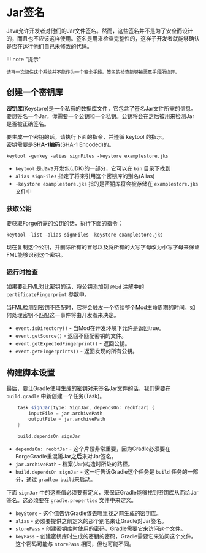 Jar签名
=======

Java允许开发者对他们的Jar文件签名。然而，这些签名并不是为了安全而设计的，而且也不应该这样使用。签名是用来检查完整性的，这样子开发者就能够确认是否在运行他们自己未修改的代码。

!!! note "提示"

	请再一次记住这个系统并不能作为一个安全手段。签名的检查能够被恶意手段所绕开。

创建一个密钥库
-------------

**密钥库**(Keystore)是一个私有的数据库文件，它包含了签名Jar文件所需的信息。要想签名一个Jar，你需要一个公钥和一个私钥。公钥将会在之后被用来检测Jar是否被正确签名。

要生成一个密钥的话，请执行下面的指令，并遵循 keytool 的指示。  
密钥需要是**SHA-1编码**(SHA-1 Encoded)的。

```shell
keytool -genkey -alias signFiles -keystore examplestore.jks
```

- `keytool` 是Java开发包(JDK)的一部分，它可以在 `bin` 目录下找到
- `alias signFiles` 指定了将来引用这个密钥库的别名(Alias)
- `-keystore examplestore.jks` 指的是密钥库将会被存储在 `examplestore.jks` 文件中

### 获取公钥

要获取Forge所需的公钥的话，执行下面的指令：

```shell
keytool -list -alias signFiles -keystore examplestore.jks
```

现在复制这个公钥，并删除所有的冒号以及将所有的大写字母改为小写字母来保证FML能够识别这个密钥。

### 运行时检查

如果要让FML对比密钥的话，将公钥添加到 `@Mod` 注解中的 `certificateFingerprint` 参数中。

当FML检测到密钥不匹配时，它将会触发一个持续整个Mod生命周期的时间。如何处理密钥不匹配这一事件将由开发者来决定。

- `event.isDirectory()` - 当Mod在开发环境下允许是返回true。
- `event.getSource()` - 返回不匹配密钥的文件。
- `event.getExpectedFingerprint()` - 返回公钥。
- `event.getFingerprints()` - 返回发现的所有公钥。

构建脚本设置
-----------

最后，要让Gradle使用生成的密钥对来签名Jar文件的话，我们需要在 `build.gradle` 中新创建一个任务(Task)。


```groovy
    task signJar(type: SignJar, dependsOn: reobfJar) {
        inputFile = jar.archivePath
        outputFile = jar.archivePath
    }
    
    build.dependsOn signJar
```

- `dependsOn: reobfJar` - 这个片段非常重要，因为Gradle必须要在ForgeGradle重混淆Jar**之后**来对Jar签名。
- `jar.archivePath` - 档案(Jar)构造时所处的路径。
- `build.dependsOn signJar` - 这一行告诉Gradle这个任务是 `build` 任务的一部分，通过 `gradlew build`来启动。

下面 `signJar` 中的这些值必须要有定义，来保证Gradle能够找到密钥库从而给Jar签名。这必须要在 `gradle.properties` 文件中来定义。

- `keyStore` - 这个值告诉Gradle该去哪里找之前生成的密钥库。
- `alias` - 必须要提供之前定义的那个别名来让Gradle对Jar签名。
- `storePass` - 创建密钥库时使用的密码，Gradle需要它来访问这个文件。
- `keyPass` - 创建密钥库时生成的密钥的密码，Gradle需要它来访问这个文件。这个密码可能与 `storePass` 相同，但也可能不同。